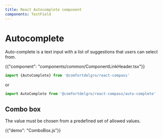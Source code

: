 ```yaml
---
title: React Autocomplete component
components: TextField
---
```


# Autocomplete

<p class="description">Auto-complete is a text input with a list of suggestions that users can select from.</p>

{{"component": "components/common/ComponentLinkHeader.tsx"}}

```jsx
import {AutoComplete} from '@comfortdelgro/react-compass'
```

or

```jsx
import AutoComplete from '@comfortdelgro/react-compass/auto-complete'
```

## Combo box

The value must be chosen from a predefined set of allowed values.

{{"demo": "ComboBox.js"}}
